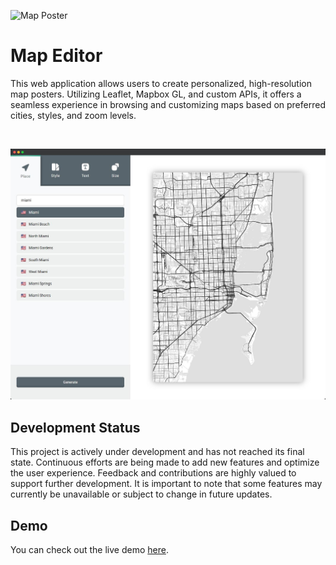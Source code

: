 ![Map Poster](https://repository-images.githubusercontent.com/745423697/23d81375-dd44-480d-91c1-b14a7867a5a6)

# Map Editor

This web application allows users to create personalized, high-resolution map posters. Utilizing Leaflet, Mapbox GL, and custom APIs, it offers a seamless experience in browsing and customizing maps based on preferred cities, styles, and zoom levels.

<br>

![Map Editor Page](https://raw.githubusercontent.com/cengizcinar01/map-editor/main/assets/img/demo-img.jpg)

## Development Status

This project is actively under development and has not reached its final state. Continuous efforts are being made to add new features and optimize the user experience. Feedback and contributions are highly valued to support further development. It is important to note that some features may currently be unavailable or subject to change in future updates.

## Demo

You can check out the live demo [here](https://map-editor.cengizcinar.com/).
